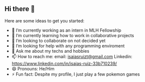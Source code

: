 ## Hi there 👋

Here are some ideas to get you started:

- 🔭 I’m currently working as an intern in MLH Fellowship
- 🌱 I’m currently learning how to work in collaborative projects
- 👯 I’m looking to collaborate on not decided yet
- 🤔 I’m looking for help with any programming enviroment
- 💬 Ask me about my techs and hobbies
- 📫 How to reach me: email: isaiasruizt@gmail.com Linkedin: https://www.linkedin.com/in/isaias-ruiz-33b710239/
- 😄 Pronouns: He/Him
- ⚡ Fun fact: Despite my profile, I just play a few pokemon games

